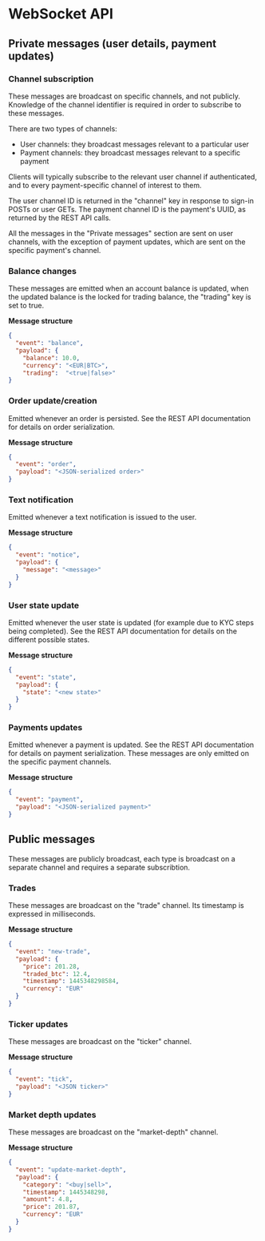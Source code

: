 # WebSocket API

## Private messages (user details, payment updates)

### Channel subscription

These messages are broadcast on specific channels, and not publicly. Knowledge of the channel identifier is required in order to subscribe to these messages.

There are two types of channels:
 * User channels: they broadcast messages relevant to a particular user
 * Payment channels: they broadcast messages relevant to a specific payment

Clients will typically subscribe to the relevant user channel if authenticated, and to every payment-specific channel of interest to them.

The user channel ID is returned in the "channel" key in response to sign-in POSTs or user GETs. The payment channel ID is the payment's UUID, as returned by the REST API calls.

All the messages in the "Private messages" section are sent on user channels, with the exception of payment updates, which are sent on the specific payment's channel.


### Balance changes

These messages are emitted when an account balance is updated, when the updated balance is the locked for trading balance, the "trading" key is set to true.

**Message structure**
````json
{
  "event": "balance",
  "payload": {
    "balance": 10.0,
    "currency": "<EUR|BTC>",
    "trading":  "<true|false>"
}
````


### Order update/creation

Emitted whenever an order is persisted. See the REST API documentation for details on order serialization.

**Message structure**
````json
{
  "event": "order",
  "payload": "<JSON-serialized order>"
}
````

### Text notification

Emitted whenever a text notification is issued to the user.

**Message structure**
````json
{
  "event": "notice",
  "payload": {
    "message": "<message>"
  }
}
````

### User state update

Emitted whenever the user state is updated (for example due to KYC steps being completed). See the REST API documentation for details on the different possible states.

**Message structure**
````json
{
  "event": "state",
  "payload": {
    "state": "<new state>"
  }
}
````

### Payments updates

Emitted whenever a payment is updated. See the REST API documentation for details on payment serialization. These messages are only emitted on the specific payment channels.

**Message structure**
````json
{
  "event": "payment",
  "payload": "<JSON-serialized payment>"
}
````


## Public messages

These messages are publicly broadcast, each type is broadcast on a separate channel and requires a separate subscribtion.

### Trades

These messages are broadcast on the "trade" channel. Its timestamp is expressed in milliseconds.

**Message structure**
````json
{
  "event": "new-trade",
  "payload": {
    "price": 201.28,
    "traded_btc": 12.4,
    "timestamp": 1445348298584,
    "currency": "EUR"
  }
}
````


### Ticker updates

These messages are broadcast on the "ticker" channel.

**Message structure**
````json
{
  "event": "tick",
  "payload": "<JSON ticker>"
}
````

### Market depth updates

These messages are broadcast on the "market-depth" channel.

**Message structure**
````json
{
  "event": "update-market-depth",
  "payload": {
    "category": "<buy|sell>",
    "timestamp": 1445348298,
    "amount": 4.8,
    "price": 201.87,
    "currency": "EUR"
  }
}
````
